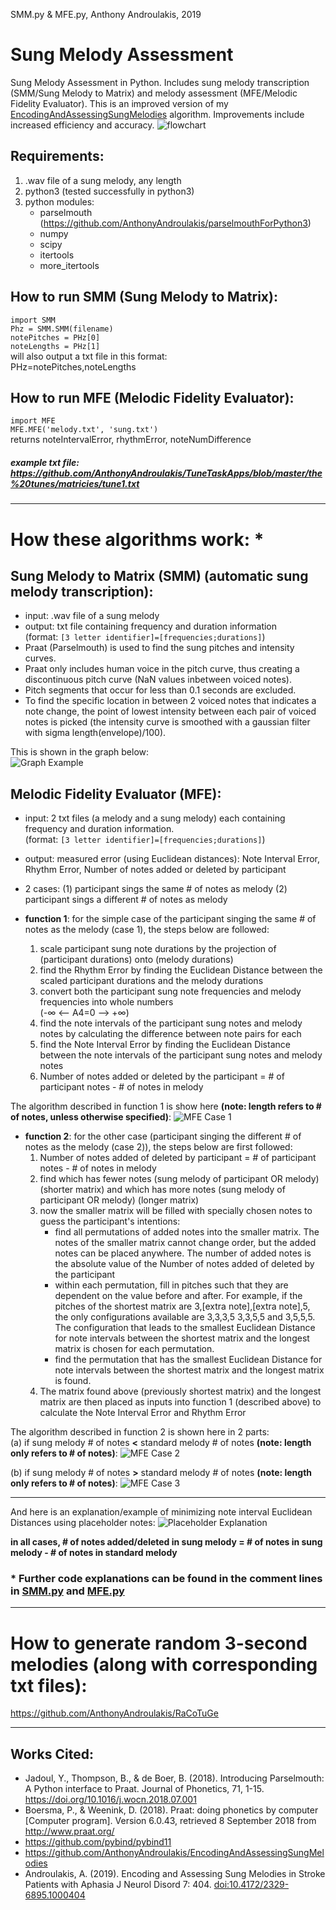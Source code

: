 SMM.py & MFE.py, Anthony Androulakis, 2019
# Sung Melody Assessment
Sung Melody Assessment in Python. Includes sung melody transcription (SMM/Sung Melody to Matrix) and melody assessment (MFE/Melodic Fidelity Evaluator). This is an improved version of my [EncodingAndAssessingSungMelodies](https://github.com/AnthonyAndroulakis/EncodingAndAssessingSungMelodies) algorithm. Improvements include increased efficiency and accuracy.
![flowchart](https://github.com/AnthonyAndroulakis/SungMelodyAssessment/blob/master/examples/SungMelodyAssessment_flowchart.png)

## Requirements:
1) .wav file of a sung melody, any length
2) python3 (tested successfully in python3)
3) python modules:
    - parselmouth (https://github.com/AnthonyAndroulakis/parselmouthForPython3)
    - numpy
    - scipy
    - itertools
    - more_itertools

## How to run SMM (Sung Melody to Matrix):
`import SMM`       
`Phz = SMM.SMM(filename)`     
`notePitches = PHz[0]`     
`noteLengths = PHz[1]`     
will also output a txt file in this format:         
PHz=notePitches,noteLengths      

## How to run MFE (Melodic Fidelity Evaluator):
`import MFE`     
`MFE.MFE('melody.txt', 'sung.txt')`      
returns noteIntervalError, rhythmError, noteNumDifference

##### example txt file: https://github.com/AnthonyAndroulakis/TuneTaskApps/blob/master/the%20tunes/matricies/tune1.txt

---------------------------------
# How these algorithms work: \*
## Sung Melody to Matrix (SMM) (automatic sung melody transcription):
- input: .wav file of a sung melody
- output: txt file containing frequency and duration information       
(format: `[3 letter identifier]=[frequencies;durations]`)
- Praat (Parselmouth) is used to find the sung pitches and intensity curves.     
- Praat only includes human voice in the pitch curve, thus creating a discontinuous pitch curve (NaN values inbetween voiced notes).      
- Pitch segments that occur for less than 0.1 seconds are excluded.       
- To find the specific location in between 2 voiced notes that indicates a note change, the point of lowest intensity between each pair of voiced notes is picked (the intensity curve is smoothed with a gaussian filter with sigma length(envelope)/100).     
     
This is shown in the graph below:     
![Graph Example](https://github.com/AnthonyAndroulakis/SungMelodyAssessment/blob/master/examples/graphexample.png)

## Melodic Fidelity Evaluator (MFE):
- input: 2 txt files (a melody and a sung melody) each containing frequency and duration information.    
(format: `[3 letter identifier]=[frequencies;durations]`)
- output: measured error (using Euclidean distances): Note Interval Error, Rhythm Error, Number of notes added or deleted by participant
- 2 cases: (1) participant sings the same # of notes as melody (2) participant sings a different # of notes as melody
          
- __function 1__: for the simple case of the participant singing the same # of notes as the melody (case 1), the steps below are followed:
  1) scale participant sung note durations by the projection of (participant durations) onto (melody durations)
  2) find the Rhythm Error by finding the Euclidean Distance between the scaled participant durations and the melody durations
  3) convert both the participant sung note frequencies and melody frequencies into whole numbers      
(-∞ <-- A4=0 --> +∞)
  4) find the note intervals of the participant sung notes and melody notes by calculating the difference between note pairs for each
  5) find the Note Interval Error by finding the Euclidean Distance between the note intervals of the participant sung notes and melody notes
  6) Number of notes added or deleted by the participant = # of participant notes - # of notes in melody

The algorithm described in function 1 is show here __(note: length refers to # of notes, unless otherwise specified)__:
![MFE Case 1](https://github.com/AnthonyAndroulakis/SungMelodyAssessment/blob/master/examples/MFEcase1updatedexplanation.png)

- __function 2__: for the other case (participant singing the different # of notes as the melody (case 2)), the steps below are first followed:
  1) Number of notes added of deleted by participant = # of participant notes - # of notes in melody
  2) find which has fewer notes (sung melody of participant OR melody) (shorter matrix) and which has more notes (sung melody of participant OR melody) (longer matrix)
  3) now the smaller matrix will be filled with specially chosen notes to guess the participant's intentions:
      * find all permutations of added notes into the smaller matrix. The notes of the smaller matrix cannot change order, but the added notes can be placed anywhere. The number of added notes is the absolute value of the Number of notes added of deleted by the participant
      * within each permutation, fill in pitches such that they are dependent on the value before and after. For example, if the pitches of the shortest matrix are 3,[extra note],[extra note],5, the only configurations available are 3,3,3,5 3,3,5,5 and 3,5,5,5. The configuration that leads to the smallest Euclidean Distance for note intervals between the shortest matrix and the longest matrix is chosen for each permutation.
      * find the permutation that has the smallest Euclidean Distance for note intervals between the shortest matrix and the longest matrix is found. 
  4) The matrix found above (previously shortest matrix) and the longest matrix are then placed as inputs into function 1 (described above) to calculate the Note Interval Error and Rhythm Error

The algorithm described in function 2 is shown here in 2 parts:     
(a) if sung melody # of notes __<__ standard melody # of notes __(note: length only refers to # of notes)__:
![MFE Case 2](https://github.com/AnthonyAndroulakis/SungMelodyAssessment/blob/master/examples/MFEcase2.png)

(b) if sung melody # of notes __>__ standard melody # of notes __(note: length only refers to # of notes)__:
![MFE Case 3](https://github.com/AnthonyAndroulakis/SungMelodyAssessment/blob/master/examples/MFEcase3.png)

------
And here is an explanation/example of minimizing note interval Euclidean Distances using placeholder notes:
![Placeholder Explanation](https://github.com/AnthonyAndroulakis/SungMelodyAssessment/blob/master/examples/placeholderexplanation.png)

__in all cases, # of notes added/deleted in sung melody = # of notes in sung melody - # of notes in standard melody__

### \* Further code explanations can be found in the comment lines in [SMM.py](https://github.com/AnthonyAndroulakis/SungMelodyAssessment/blob/master/SMM.py) and [MFE.py](https://github.com/AnthonyAndroulakis/SungMelodyAssessment/blob/master/MFE.py)
---------------------------------
# How to generate random 3-second melodies (along with corresponding txt files):
https://github.com/AnthonyAndroulakis/RaCoTuGe

---------------------------------
## Works Cited:
- Jadoul, Y., Thompson, B., & de Boer, B. (2018). Introducing Parselmouth: A Python interface to Praat. Journal of Phonetics, 71, 1-15. https://doi.org/10.1016/j.wocn.2018.07.001     
- Boersma, P., & Weenink, D. (2018). Praat: doing phonetics by computer [Computer program]. Version 6.0.43, retrieved 8 September 2018 from http://www.praat.org/     
- https://github.com/pybind/pybind11
- https://github.com/AnthonyAndroulakis/EncodingAndAssessingSungMelodies
- Androulakis, A. (2019). Encoding and Assessing Sung Melodies in Stroke Patients with Aphasia J Neurol Disord 7: 404. [doi:10.4172/2329-6895.1000404](https://www.omicsonline.org/open-access/encoding-and-assessing-sung-melodies-in-stroke-patients-with-aphasia-2329-6895-1000404-108296.html)
